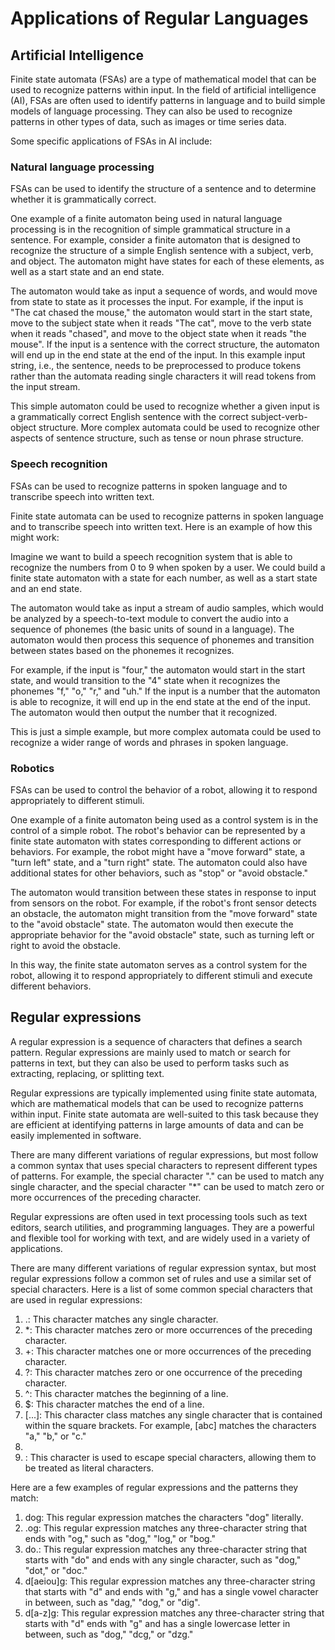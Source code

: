 # Applications of Regular Languages

## Artificial Intelligence

Finite state automata (FSAs) are a type of mathematical model that can be used to recognize patterns within input. In the field of artificial intelligence (AI), FSAs are often used to identify patterns in language and to build simple models of language processing. They can also be used to recognize patterns in other types of data, such as images or time series data.

Some specific applications of FSAs in AI include:

### Natural language processing

FSAs can be used to identify the structure of a sentence and to determine whether it is grammatically correct.

One example of a finite automaton being used in natural language processing is in the recognition of simple grammatical structure in a sentence. For example, consider a finite automaton that is designed to recognize the structure of a simple English sentence with a subject, verb, and object. The automaton might have states for each of these elements, as well as a start state and an end state.

The automaton would take as input a sequence of words, and would move from state to state as it processes the input. For example, if the input is "The cat chased the mouse," the automaton would start in the start state, move to the subject state when it reads "The cat", move to the verb state when it reads "chased", and move to the object state when it reads "the mouse". If the input is a sentence with the correct structure, the automaton will end up in the end state at the end of the input. In this example input string, i.e., the sentence, needs to be preprocessed  to produce tokens rather than the automata reading single characters it will read tokens from the input stream.

This simple automaton could be used to recognize whether a given input is a grammatically correct English sentence with the correct subject-verb-object structure. More complex automata could be used to recognize other aspects of sentence structure, such as tense or noun phrase structure.


### Speech recognition

FSAs can be used to recognize patterns in spoken language and to transcribe speech into written text.

Finite state automata can be used to recognize patterns in spoken language and to transcribe speech into written text. Here is an example of how this might work:

Imagine we want to build a speech recognition system that is able to recognize the numbers from 0 to 9 when spoken by a user. We could build a finite state automaton with a state for each number, as well as a start state and an end state.

The automaton would take as input a stream of audio samples, which would be analyzed by a speech-to-text module to convert the audio into a sequence of phonemes (the basic units of sound in a language). The automaton would then process this sequence of phonemes and transition between states based on the phonemes it recognizes.

For example, if the input is "four," the automaton would start in the start state, and would transition to the "4" state when it recognizes the phonemes "f," "o," "r," and "uh." If the input is a number that the automaton is able to recognize, it will end up in the end state at the end of the input. The automaton would then output the number that it recognized.

This is just a simple example, but more complex automata could be used to recognize a wider range of words and phrases in spoken language.

### Robotics

FSAs can be used to control the behavior of a robot, allowing it to respond appropriately to different stimuli.

One example of a finite automaton being used as a control system is in the control of a simple robot. The robot's behavior can be represented by a finite state automaton with states corresponding to different actions or behaviors. For example, the robot might have a "move forward" state, a "turn left" state, and a "turn right" state. The automaton could also have additional states for other behaviors, such as "stop" or "avoid obstacle."

The automaton would transition between these states in response to input from sensors on the robot. For example, if the robot's front sensor detects an obstacle, the automaton might transition from the "move forward" state to the "avoid obstacle" state. The automaton would then execute the appropriate behavior for the "avoid obstacle" state, such as turning left or right to avoid the obstacle.

In this way, the finite state automaton serves as a control system for the robot, allowing it to respond appropriately to different stimuli and execute different behaviors.

## Regular expressions

A regular expression is a sequence of characters that defines a search pattern. Regular expressions are mainly used to match or search for patterns in text, but they can also be used to perform tasks such as extracting, replacing, or splitting text.

Regular expressions are typically implemented using finite state automata, which are mathematical models that can be used to recognize patterns within input. Finite state automata are well-suited to this task because they are efficient at identifying patterns in large amounts of data and can be easily implemented in software.

There are many different variations of regular expressions, but most follow a common syntax that uses special characters to represent different types of patterns. For example, the special character "." can be used to match any single character, and the special character "*" can be used to match zero or more occurrences of the preceding character.

Regular expressions are often used in text processing tools such as text editors, search utilities, and programming languages. They are a powerful and flexible tool for working with text, and are widely used in a variety of applications.

There are many different variations of regular expression syntax, but most regular expressions follow a common set of rules and use a similar set of special characters. Here is a list of some common special characters that are used in regular expressions:

1. .: This character matches any single character.
2. *: This character matches zero or more occurrences of the preceding character.
3. +: This character matches one or more occurrences of the preceding character.
4. ?: This character matches zero or one occurrence of the preceding character.
5. ^: This character matches the beginning of a line.
6. $: This character matches the end of a line.
7. [...]: This character class matches any single character that is contained within the square brackets. For example, [abc] matches the characters "a," "b," or "c."
8. [^...]: This negated character class matches any single character that is not contained within the square brackets. For example, [^abc] matches any character that is not "a," "b," or "c."
9. \: This character is used to escape special characters, allowing them to be treated as literal characters.


Here are a few examples of regular expressions and the patterns they match:

1. dog: This regular expression matches the characters "dog" literally.
2. .og: This regular expression matches any three-character string that ends with "og," such as "dog," "log," or "bog."
3. do.: This regular expression matches any three-character string that starts with "do" and ends with any single character, such as "dog," "dot," or "doc."
4. d[aeiou]g: This regular expression matches any three-character string that starts with "d" and ends with "g," and has a single vowel character in between, such as "dag," "dog," or "dig".
5. d[a-z]g: This regular expression matches any three-character string that starts with "d" ends with "g" and has a single lowercase letter in between, such as "dog," "dcg," or "dzg."

